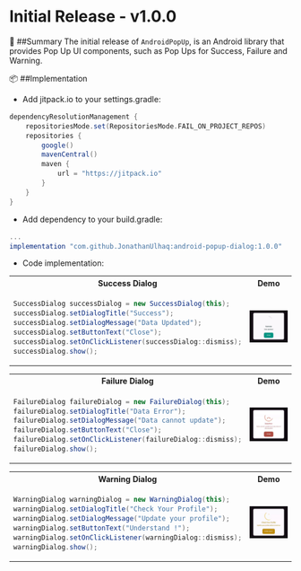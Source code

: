 # Initial Release - v1.0.0

🔰 ##Summary
The initial release of `AndroidPopUp`, is an Android library that provides Pop Up UI components, such as Pop Ups for Success, Failure and Warning.

📦 ##Implementation
- Add jitpack.io to your settings.gradle:
```groovy
dependencyResolutionManagement {
    repositoriesMode.set(RepositoriesMode.FAIL_ON_PROJECT_REPOS)
    repositories {
        google()
        mavenCentral()
        maven {
            url = "https://jitpack.io"
        }
    }
}
```
- Add dependency to your build.gradle:
```groovy
...
implementation "com.github.JonathanUlhaq:android-popup-dialog:1.0.0"
```

- Code implementation:
<table>
<tr>
<th> Success Dialog </th>
<th> Demo </th>
</tr>
<tr>
<td>

```java
SuccessDialog successDialog = new SuccessDialog(this);
successDialog.setDialogTitle("Success");
successDialog.setDialogMessage("Data Updated");
successDialog.setButtonText("Close");
successDialog.setOnClickListener(successDialog::dismiss);
successDialog.show();
```
</td>
<td>
<img src="https://github.com/JonathanUlhaq/android-popup-dialog/raw/main/Demo%20Success%20Dialog.gif" width="300"/>
</td>
</tr>
</table>

<table>
<tr>
<th>  Failure Dialog </th>
<th> Demo </th>
</tr>
<tr>
<td>

```java
FailureDialog failureDialog = new FailureDialog(this);
failureDialog.setDialogTitle("Data Error");
failureDialog.setDialogMessage("Data cannot update");
failureDialog.setButtonText("Close");
failureDialog.setOnClickListener(failureDialog::dismiss);
failureDialog.show();
```
</td>
<td>
<img src="https://github.com/JonathanUlhaq/android-popup-dialog/raw/main/Demo%20Failure%20Dialog.gif" width="300"/>
</td>
</tr>
</table>

<table>
<tr>
<th> Warning Dialog </th>
<th> Demo </th>
</tr>
<tr>
<td>

```java
WarningDialog warningDialog = new WarningDialog(this);
warningDialog.setDialogTitle("Check Your Profile");
warningDialog.setDialogMessage("Update your profile");
warningDialog.setButtonText("Understand !");
warningDialog.setOnClickListener(warningDialog::dismiss);
warningDialog.show();
```
</td>
<td>
<img src="https://github.com/JonathanUlhaq/android-popup-dialog/raw/main/Demo%20Warning.gif" width="300"/>
</td>
</tr>
</table>
